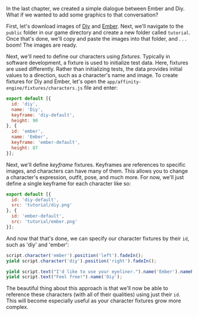 In the last chapter, we created a simple dialogue between Ember and Diy. What if we wanted to add some graphics to that conversation?

First, let's download images of [Diy](https://drive.google.com/file/d/0B3xbKzrE1l4QbmMxY1ZCQkpaSWs/view?usp=sharing) and [Ember](https://drive.google.com/file/d/0B3xbKzrE1l4QaUZNUFJGWW00R1k/view?usp=sharing). Next, we'll navigate to the `public` folder in our game directory and create a new folder called `tutorial`. Once that's done, we'll copy and paste the images into that folder, and . . . boom! The images are ready.

Next, we'll need to define our characters using _fixtures_. Typically in software development, a fixture is used to initialize test data. Here, fixtures are used differently. Rather than initializing tests, the data provides initial values to a direction, such as a character's name and image. To create fixtures for Diy and Ember, let's open the `app/affinity-engine/fixtures/characters.js` file and enter:

```js
export default [{
  id: 'diy',
  name: 'Diy',
  keyframe: 'diy-default',
  height: 90
}, {
  id: 'ember',
  name: 'Ember',
  keyframe: 'ember-default',
  height: 87
}];
```

Next, we'll define _keyframe_ fixtures. Keyframes are references to specific images, and characters can have many of them. This allows you to change a character's expression, outfit, pose, and much more. For now, we'll just define a single keyframe for each character like so:

```js
export default [{
  id: 'diy-default',
  src: 'tutorial/diy.png'
}, {
  id: 'ember-default',
  src: 'tutorial/ember.png'
}];
```

And now that that's done, we can specify our character fixtures by their `id`, such as 'diy' and 'ember':

```js
script.character('ember').position('left').fadeIn();
yield script.character('diy').position('right').fadeIn();

yield script.text("I'd like to use your eyeliner.").name('Ember').namePosition('right');
yield script.text("Feel free!").name('Diy');
```

The beautiful thing about this approach is that we'll now be able to reference these characters (with all of their qualities) using just their `id`. This will become especially useful as your character fixtures grow more complex.
